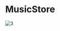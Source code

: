 # MusicStore
![3](https://user-images.githubusercontent.com/43653409/127758552-c9485883-7e20-4d63-aa0a-63a90deb9d18.jpg)
